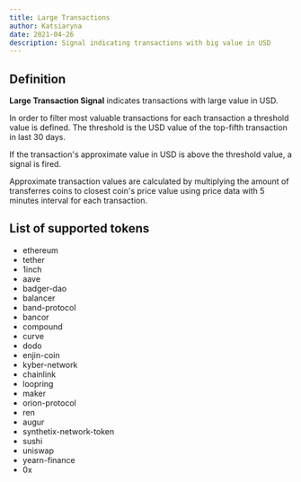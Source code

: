 ```yaml
---
title: Large Transactions
author: Katsiaryna
date: 2021-04-26
description: Signal indicating transactions with big value in USD
---
```


## Definition

**Large Transaction Signal** indicates transactions with large value in USD.

In order to filter most valuable transactions for each transaction a threshold value is defined. The threshold is the USD value of the top-fifth transaction in last 30 days.

If the transaction's approximate value in USD is above the threshold value, a signal is fired.

Approximate transaction values are calculated by multiplying the amount of transferres coins to closest coin's price value using price data with 5 minutes interval for each transaction.

## List of supported tokens
* ethereum
* tether
* 1inch
* aave
* badger-dao
* balancer
* band-protocol
* bancor
* compound
* curve
* dodo
* enjin-coin
* kyber-network
* chainlink
* loopring
* maker
* orion-protocol
* ren
* augur
* synthetix-network-token
* sushi
* uniswap
* yearn-finance
* 0x
